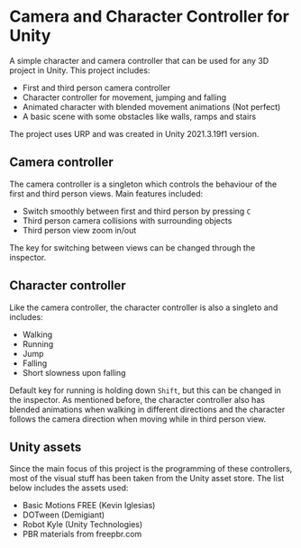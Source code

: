 # Camera and Character Controller for Unity
A simple character and camera controller that can be used for any 3D project in Unity. This project includes:
- First and third person camera controller
- Character controller for movement, jumping and falling
- Animated character with blended movement animations (Not perfect)
- A basic scene with some obstacles like walls, ramps and stairs

The project uses URP and was created in Unity 2021.3.19f1 version.

## Camera controller
The camera controller is a singleton which controls the behaviour of the first and third person views. Main features included:
- Switch smoothly between first and third person by pressing `C`
- Third person camera collisions with surrounding objects
- Third person view zoom in/out

The key for switching between views can be changed through the inspector.

## Character controller
Like the camera controller, the character controller is also a singleto and includes:
- Walking
- Running
- Jump
- Falling
- Short slowness upon falling

Default key for running is holding down `Shift`, but this can be changed in the inspector. As mentioned before, the character controller also has blended animations when walking in different directions and the character follows the camera direction when moving while in third person view.

## Unity assets
Since the main focus of this project is the programming of these controllers, most of the visual stuff has been taken from the Unity asset store. The list below includes the assets used:
- Basic Motions FREE (Kevin Iglesias)
- DOTween (Demigiant)
- Robot Kyle (Unity Technologies)
- PBR materials from freepbr.com
